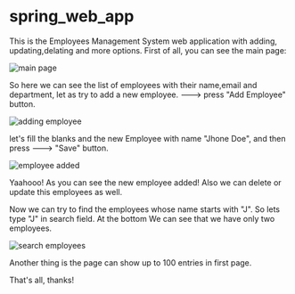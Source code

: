 # spring_web_app
This is the Employees Management System web application with adding, updating,delating and more options.
First of all, you can see the main page:

![main page](https://user-images.githubusercontent.com/73636880/162591514-030d34cd-dfa6-49ce-86c5-1ccabe158145.png)

So here we can see the list of employees with their name,email and department, let as try to add a new employee.
---> press "Add Employee" button.

![adding employee](https://user-images.githubusercontent.com/73636880/162591652-039ba780-7cb9-4cc1-8e50-3b827d397f3b.png)

let's fill the blanks and the new Employee with name "Jhone Doe", and then press ---> "Save" button.

![employee added](https://user-images.githubusercontent.com/73636880/162591722-8d2b1e9f-2794-4eb3-a718-87e06cf58031.png)

Yaahooo! As you can see the new employee added!
Also we can delete or update this employees as well.

Now we can try to find the employees whose name starts with "J". So lets type "J" in search field.
At the bottom We can see that we have only two employees.

![search employees](https://user-images.githubusercontent.com/73636880/162591723-fce2edef-d7ad-4b71-8782-d1fca0d3db17.png)

Another thing is the page can show up to 100 entries in first page.

That's all, thanks!






